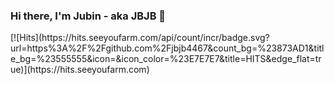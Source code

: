 ### Hi there, I'm Jubin - aka JBJB 👋

<div>
  [![Hits](https://hits.seeyoufarm.com/api/count/incr/badge.svg?url=https%3A%2F%2Fgithub.com%2Fjbjb4467&count_bg=%23873AD1&title_bg=%23555555&icon=&icon_color=%23E7E7E7&title=HITS&edge_flat=true)](https://hits.seeyoufarm.com)
</div>